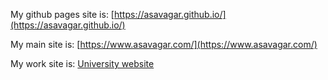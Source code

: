 My github pages site is: [https://asavagar.github.io/](https://asavagar.github.io/) 

My main site is: [https://www.asavagar.com/](https://www.asavagar.com/)

My work site is: [University website](https://www.kent.ac.uk/economics/people/2171/savagar-anthony)

